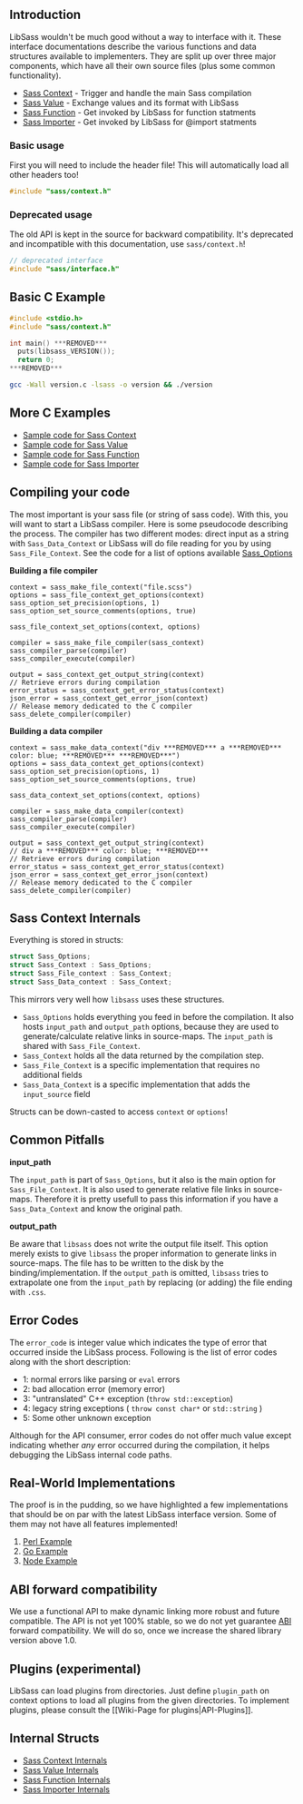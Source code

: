 ## Introduction

LibSass wouldn't be much good without a way to interface with it. These interface documentations describe the various functions and data structures available to implementers. They are split up over three major components, which have all their own source files (plus some common functionality).

- [Sass Context](api-context.md) - Trigger and handle the main Sass compilation
- [Sass Value](api-value.md) - Exchange values and its format with LibSass
- [Sass Function](api-function.md) - Get invoked by LibSass for function statments
- [Sass Importer](api-importer.md) - Get invoked by LibSass for @import statments

### Basic usage

First you will need to include the header file!
This will automatically load all other headers too!

```C
#include "sass/context.h"
```

### Deprecated usage

The old API is kept in the source for backward compatibility.
It's deprecated and incompatible with this documentation, use `sass/context.h`!

```C
// deprecated interface
#include "sass/interface.h"
```

## Basic C Example

```C
#include <stdio.h>
#include "sass/context.h"

int main() ***REMOVED***
  puts(libsass_VERSION());
  return 0;
***REMOVED***
```

```bash
gcc -Wall version.c -lsass -o version && ./version
```

## More C Examples

- [Sample code for Sass Context](api-context-example.md)
- [Sample code for Sass Value](api-value-example.md)
- [Sample code for Sass Function](api-function-example.md)
- [Sample code for Sass Importer](api-importer-example.md)

## Compiling your code

The most important is your sass file (or string of sass code).  With this, you will want to start a LibSass compiler.  Here is some pseudocode describing the process.  The compiler has two different modes: direct input as a string with `Sass_Data_Context` or LibSass will do file reading for you by using `Sass_File_Context`.  See the code for a list of options available [Sass_Options](https://github.com/sass/libsass/blob/36feef0/include/sass/interface.h#L18)

**Building a file compiler**

    context = sass_make_file_context("file.scss")
    options = sass_file_context_get_options(context)
    sass_option_set_precision(options, 1)
    sass_option_set_source_comments(options, true)

    sass_file_context_set_options(context, options)

    compiler = sass_make_file_compiler(sass_context)
    sass_compiler_parse(compiler)
    sass_compiler_execute(compiler)

    output = sass_context_get_output_string(context)
    // Retrieve errors during compilation
    error_status = sass_context_get_error_status(context)
    json_error = sass_context_get_error_json(context)
    // Release memory dedicated to the C compiler
    sass_delete_compiler(compiler)

**Building a data compiler**

    context = sass_make_data_context("div ***REMOVED*** a ***REMOVED*** color: blue; ***REMOVED*** ***REMOVED***")
    options = sass_data_context_get_options(context)
    sass_option_set_precision(options, 1)
    sass_option_set_source_comments(options, true)

    sass_data_context_set_options(context, options)

    compiler = sass_make_data_compiler(context)
    sass_compiler_parse(compiler)
    sass_compiler_execute(compiler)

    output = sass_context_get_output_string(context)
    // div a ***REMOVED*** color: blue; ***REMOVED***
    // Retrieve errors during compilation
    error_status = sass_context_get_error_status(context)
    json_error = sass_context_get_error_json(context)
    // Release memory dedicated to the C compiler
    sass_delete_compiler(compiler)

## Sass Context Internals

Everything is stored in structs:

```C
struct Sass_Options;
struct Sass_Context : Sass_Options;
struct Sass_File_context : Sass_Context;
struct Sass_Data_context : Sass_Context;
```

This mirrors very well how `libsass` uses these structures.

- `Sass_Options` holds everything you feed in before the compilation. It also hosts `input_path` and `output_path` options, because they are used to generate/calculate relative links in source-maps. The `input_path` is shared with `Sass_File_Context`.
- `Sass_Context` holds all the data returned by the compilation step.
- `Sass_File_Context` is a specific implementation that requires no additional fields
- `Sass_Data_Context` is a specific implementation that adds the `input_source` field

Structs can be down-casted to access `context` or `options`!

## Common Pitfalls

**input_path**

The `input_path` is part of `Sass_Options`, but it also is the main option for `Sass_File_Context`. It is also used to generate relative file links in source-maps. Therefore it is pretty usefull to pass this information if you have a `Sass_Data_Context` and know the original path.

**output_path**

Be aware that `libsass` does not write the output file itself. This option merely exists to give `libsass` the proper information to generate links in source-maps. The file has to be written to the disk by the binding/implementation. If the `output_path` is omitted, `libsass` tries to extrapolate one from the `input_path` by replacing (or adding) the file ending with `.css`.

## Error Codes

The `error_code` is integer value which indicates the type of error that occurred inside the LibSass process. Following is the list of error codes along with the short description:

* 1: normal errors like parsing or `eval` errors
* 2: bad allocation error (memory error)
* 3: "untranslated" C++ exception (`throw std::exception`)
* 4: legacy string exceptions ( `throw const char*` or `std::string` )
* 5: Some other unknown exception

Although for the API consumer, error codes do not offer much value except indicating whether *any* error occurred during the compilation, it helps debugging the LibSass internal code paths.

## Real-World Implementations

The proof is in the pudding, so we have highlighted a few implementations that should be on par with the latest LibSass interface version. Some of them may not have all features implemented!

1. [Perl Example](https://github.com/sass/perl-libsass/blob/master/lib/CSS/Sass.xs)
2. [Go Example](http://godoc.org/github.com/wellington/go-libsass#example-Context-Compile)
3. [Node Example](https://github.com/sass/node-sass/blob/master/src/binding.cpp)

## ABI forward compatibility

We use a functional API to make dynamic linking more robust and future compatible. The API is not yet 100% stable, so we do not yet guarantee [ABI](https://gcc.gnu.org/onlinedocs/libstdc++/manual/abi.html) forward compatibility. We will do so, once we increase the shared library version above 1.0.

## Plugins (experimental)

LibSass can load plugins from directories. Just define `plugin_path` on context options to load all plugins from the given directories. To implement plugins, please consult the [[Wiki-Page for plugins|API-Plugins]].

## Internal Structs

- [Sass Context Internals](api-context-internal.md)
- [Sass Value Internals](api-value-internal.md)
- [Sass Function Internals](api-function-internal.md)
- [Sass Importer Internals](api-importer-internal.md)
